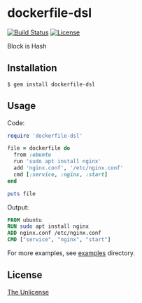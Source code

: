 # dockerfile-dsl

[![Build Status](https://travis-ci.org/raviqqe/dockerfile-dsl.svg?branch=master)](https://travis-ci.org/raviqqe/dockerfile-dsl)
[![License](https://img.shields.io/badge/license-unlicense-lightgray.svg)](https://unlicense.org)

Block is Hash

## Installation

```
$ gem install dockerfile-dsl
```

## Usage

Code:

```ruby
require 'dockerfile-dsl'

file = dockerfile do
  from :ubuntu
  run 'sudo apt install nginx'
  add 'nginx.conf', '/etc/nginx.conf'
  cmd [:service, :nginx, :start]
end

puts file
```

Output:

```dockerfile
FROM ubuntu
RUN sudo apt install nginx
ADD nginx.conf /etc/nginx.conf
CMD ["service", "nginx", "start"]
```

For more examples, see [examples](examples) directory.

## License

[The Unlicense](https://unlicense.org)
